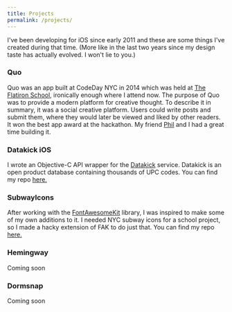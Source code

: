```yaml
---
title: Projects
permalink: /projects/
---
```


I've been developing for iOS since early 2011 and these are some things I've created during that time. (More like in the last two years since my design taste has actually evolved. I won't lie to you.)

### Quo
Quo was an app built at CodeDay NYC in 2014 which was held at [The Flatiron School](http://flatironschool.com/campuses/nyc/), ironically enough where I attend now. The purpose of Quo was to provide a modern platform for creative thought. To describe it in summary, it was a social creative platform. Users could write posts and submit them, where they would later be viewed and liked by other readers. It won the best app award at the hackathon. My friend [Phil](http://fishbe.in) and I had a great time building it.

### Datakick iOS
I wrote an Objective-C API wrapper for the [Datakick](http://datakick.org) service. Datakick is an open product database containing thousands of UPC codes. You can find my repo [here.](http://github.com/imryan/datakick-ios)

### SubwayIcons
After working with the [FontAwesomeKit](http://github.com/PrideChung/FontAwesomeKit) library, I was inspired to make some of my own additions to it. I needed NYC subway icons for a school project, so I made a hacky extension of FAK to do just that. You can find my repo [here.](http://github.com/imryan/subwayicons)

### Hemingway
Coming soon

### Dormsnap
Coming soon


